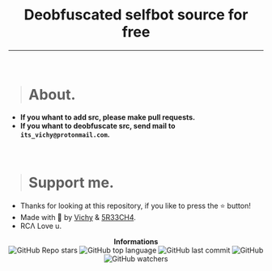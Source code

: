 <h1 align="center">Deobfuscated selfbot source for free</h1>

----

<br>

> # About.

* **If you whant to add src, please make pull requests.**
* **If you whant to deobfuscate src, send mail to `its_vichy@protonmail.com`.**

<br>

> # Support me.

* Thanks for looking at this repository, if you like to press the ⭐ button!
* Made with 💖 by [Vichy](https://github.com/Its-Vichy) & [5R33CH4](https://github.com/5R33CH4).
* RCΛ Love u.

<p align="center"> 
    <b>Informations</b><br>
    <img alt="GitHub Repo stars" src="https://img.shields.io/github/stars/Its-Vichy/Selfbot-Leak?style=social">
    <img alt="GitHub top language" src="https://img.shields.io/github/languages/top/Its-Vichy/Selfbot-Leak">
    <img alt="GitHub last commit" src="https://img.shields.io/github/last-commit/Its-Vichy/Selfbot-Leak">
    <img alt="GitHub" src="https://img.shields.io/github/license/Its-Vichy/Selfbot-Leak">
    <img alt="GitHub watchers" src="https://img.shields.io/github/watchers/Its-Vichy/Selfbot-Leak?style=social">
</p>
